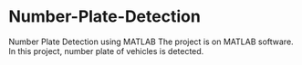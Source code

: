# Number-Plate-Detection
Number Plate Detection using MATLAB
The project is on MATLAB software.
In this project, number plate of vehicles is detected.
